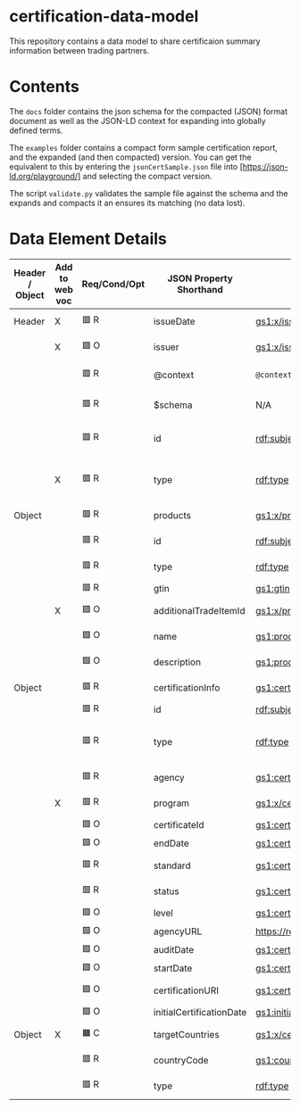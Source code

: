 # certification-data-model

This repository contains a data model to share certificaion summary information between trading partners.

# Contents

The ```docs``` folder contains the json schema for the compacted (JSON) format document as well as the JSON-LD context for
expanding into globally defined terms.

The ```examples``` folder contains a compact form sample certification report, and the expanded (and then compacted)
version. You can get the equivalent to this by entering the ```jsonCertSample.json``` file into [https://json-ld.org/playground/]
and selecting the compact version.

The script ```validate.py``` validates the sample file against the schema and the expands and compacts it an ensures
its matching (no data lost).


# Data Element Details

| Header / Object | Add to web voc | Req/Cond/Opt | JSON Property Shorthand | JSON-LD Property Name | Data Type | Description | Example | Comments |
|-----------------|----------------|--------------|--------------------------|-----------------------|-----------|-------------|---------|----------|
| Header | X | 🟥 R | issueDate | [gs1:x/issueDate](https://gs1.org/voc/x/issueDate) | [xsd:date](http://www.w3.org/2001/XMLSchema#date) | First date of validity for the certification | 2025-06-30 | |
|  | X | 🟩 O | issuer | [gs1:x/issuer](https://gs1.org/voc/x/issuer) | [xsd:string](http://www.w3.org/2001/XMLSchema#string) | GLN or other identifier of document creator | "Certification Report Generator Entity" | |
|  |  | 🟥 R | @context | `@context` | URI | Must point to the cert_context.json file | `"@context": "https://gs1us-technology.github.io/certification-data-model/cert_context.json"` | |
|  |  | 🟥 R | $schema | N/A | URI | Must point to the schema for the JSON shorthand | `"$schema": "https://gs1us-technology.github.io/certification-data-model/cert_schema.json"` | |
|  |  | 🟥 R | id | [rdf:subject](http://www.w3.org/1999/02/22-rdf-syntax-ns#subject) | URI | A globally unique URI describing this certification report | [Sample Report](https://gs1us-technology.github.io/examples/jsonCertSample.json) | |
|  | X | 🟥 R | type | [rdf:type](http://www.w3.org/1999/02/22-rdf-syntax-ns#type) | N/A | MUST contain `"CertificationReport"` (see [gs1:x/CertificationReport](https://gs1.org/voc/x/CertificationReport)) | | |
| Object |  | 🟥 R | products | [gs1:x/products](https://gs1.org/voc/x/products) | [Product](https://ref.gs1.org/voc/Product) | A list of one or more products | | |
|  |  | 🟥 R | id | [rdf:subject](http://www.w3.org/1999/02/22-rdf-syntax-ns#subject) | URI | Unique GS1 Digital Link URI for product | `"https://id.gs1.org/01/00123456789128/10/ABCDBatch"` | |
|  |  | 🟥 R | type | [rdf:type](http://www.w3.org/1999/02/22-rdf-syntax-ns#type) | N/A | MUST contain `"Product"` (see [gs1:Product](https://ref.gs1.org/voc/Product)) | | |
|  |  | 🟥 R | gtin | [gs1:gtin](https://ref.gs1.org/voc/gtin) | [xsd:string](http://www.w3.org/2001/XMLSchema#string) | GTIN (14-digit GS1 Key) | 00123456789012 | |
|  | X | 🟩 O | additionalTradeItemId | [gs1:x/productID](https://ref.gs1.org/voc/x/productID) | [xsd:string](http://www.w3.org/2001/XMLSchema#string) | Product ID in addition to GTIN (ASIN, SKU, etc.) | "B07P54S890" | Mirrors `additionalOrganizationalID` |
|  |  | 🟩 O | name | [gs1:productName](https://ref.gs1.org/voc/productName) | [rdf:langString](http://www.w3.org/1999/02/22-rdf-syntax-ns#langString) | Short consumer-friendly product name | Short Receipt Desc ABC | |
|  |  | 🟩 O | description | [gs1:productDescription](https://ref.gs1.org/voc/productDescription) | [rdf:langString](http://www.w3.org/1999/02/22-rdf-syntax-ns#langString) | Brand/descriptive product text | Brand Product Description ABC | |
| Object |  | 🟥 R | certificationInfo | [gs1:certification](https://ref.gs1.org/voc/certification) | [CertificationDetails](https://ref.gs1.org/voc/CertificationDetails) | Certification details for product/org/place | N/A | |
|  |  | 🟥 R | id | [rdf:subject](http://www.w3.org/1999/02/22-rdf-syntax-ns#subject) | URI | Globally unique cert URI | [Example](http://www.example.com/certid=2342342) | |
|  |  | 🟥 R | type | [rdf:type](http://www.w3.org/1999/02/22-rdf-syntax-ns#type) | N/A | MUST contain `"CertificationDetails"` (see [gs1:CertificationDetails](https://ref.gs1.org/voc/CertificationDetails)) | | |
|  |  | 🟥 R | agency | [gs1:certificationAgency](https://ref.gs1.org/voc/certificationAgency) | [rdf:langString](http://www.w3.org/1999/02/22-rdf-syntax-ns#langString) | Name of certifying organisation | "TCO Development" | |
|  | X | 🟥 R | program | [gs1:x/certificationProgram](https://ref.gs1.org/voc/x/certificationProgram) | [rdf:langString](http://www.w3.org/1999/02/22-rdf-syntax-ns#langString) | Certification program name | TCO Certified | |
|  |  | 🟩 O | certificateId | [gs1:certificationIdentification](https://ref.gs1.org/voc/certificationIdentification) | [xsd:string](http://www.w3.org/2001/XMLSchema#string) | Vendor-specific cert ID | AB1234567 | |
|  |  | 🟩 O | endDate | [gs1:certificationEndDate](https://ref.gs1.org/voc/certificationEndDate) | [xsd:date](http://www.w3.org/2001/XMLSchema#date) | Expiry date of cert | 2026-05-17 or null | |
|  |  | 🟥 R | standard | [gs1:certificationStandard](https://ref.gs1.org/voc/certificationStandard) | [rdf:langString](http://www.w3.org/1999/02/22-rdf-syntax-ns#langString) | Certification standard/version | "GRS 4.0" | Needs improved definition |
|  |  | 🟥 R | status | [gs1:certificationStatus](https://ref.gs1.org/voc/certificationStatus) | [CertificationStatus](https://ref.gs1.org/voc/CertificationStatus) | Certification status (active/inactive) | ACTIVE | Align with endDate |
|  |  | 🟩 O | level | [gs1:certificationValue](https://ref.gs1.org/voc/certificationValue) | [rdf:langString](http://www.w3.org/1999/02/22-rdf-syntax-ns#langString) | Cert level/tier | Silver | Rename `value` → `level` |
|  |  | 🟩 O | agencyURL | https://ref.gs1.org/voc/certificationAgencyURL | [Organization](https://ref.gs1.org/voc/Organization) | URL of certifying agency | [TCO Certified](https://tcocertified.com/) | |
|  |  | 🟩 O | auditDate | [gs1:certificationAuditDate](https://ref.gs1.org/voc/certificationAuditDate) | [xsd:date](http://www.w3.org/2001/XMLSchema#date) | Audit completion date | 2026-05-17 | Not mapped in pilot |
|  |  | 🟩 O | startDate | [gs1:certificationStartDate](https://ref.gs1.org/voc/certificationStartDate) | [xsd:date](http://www.w3.org/2001/XMLSchema#date) | First validity date | 2026-05-17 | |
|  |  | 🟩 O | certificationURI | [gs1:certificationURI](https://ref.gs1.org/voc/certificationURI) | [xsd:anyURI](https://www.w3.org/2001/XMLSchema#anyURI) | Link to agency cert record | https://tcocertified.com/certID/abc780123 | Not mapped in pilot |
|  |  | 🟩 O | initialCertificationDate | [gs1:initialCertificationDate](https://ref.gs1.org/voc/initialCertificationDate) | [xsd:date](http://www.w3.org/2001/XMLSchema#date) | Original issue date | 2026-05-17 | Not mapped in pilot |
| Object | X | 🟧 C | targetCountries | [gs1:x/certificationApplicableCountries](https://gs1.org/voc/x/certificationApplicableCountries) | [Country](https://ref.gs1.org/voc/Country) | Countries where certification applies | N/A | Issue #9 |
|  |  | 🟥 R | countryCode | [gs1:countryCode](https://ref.gs1.org/voc/countryCode) | [xsd:string](http://www.w3.org/2001/XMLSchema#string) | ISO 3166-1 numeric code | "840" (US), "124" (CA) | |
|  |  | 🟥 R | type | [rdf:type](http://www.w3.org/1999/02/22-rdf-syntax-ns#type) | N/A | MUST contain `"Country"` (see [gs1:Country](https://ref.gs1.org/voc/Country)) | | |
